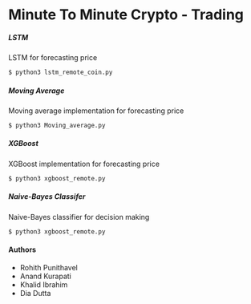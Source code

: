 # Minute To Minute Crypto - Trading



##### LSTM
  LSTM for forecasting price

```sh
$ python3 lstm_remote_coin.py
```
##### Moving Average
  Moving average implementation for forecasting price
  
  ```sh
$ python3 Moving_average.py
```

##### XGBoost
  XGBoost implementation for forecasting price
  
  ```sh
$ python3 xgboost_remote.py
```


##### Naive-Bayes Classifer
  Naive-Bayes classifier for decision making
  
  ```sh
$ python3 xgboost_remote.py
```

#### Authors
- Rohith Punithavel
- Anand Kurapati
- Khalid Ibrahim
- Dia Dutta






